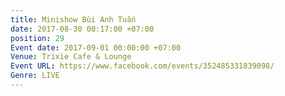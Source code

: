 ```yaml
---
title: Minishow Bùi Anh Tuấn
date: 2017-08-30 00:17:00 +07:00
position: 29
Event date: 2017-09-01 00:00:00 +07:00
Venue: Trixie Cafe & Lounge
Event URL: https://www.facebook.com/events/352485331839098/
Genre: LIVE
---
```


